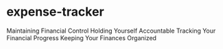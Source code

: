 # expense-tracker
Maintaining Financial Control
Holding Yourself Accountable
Tracking Your Financial Progress
Keeping Your Finances Organized
